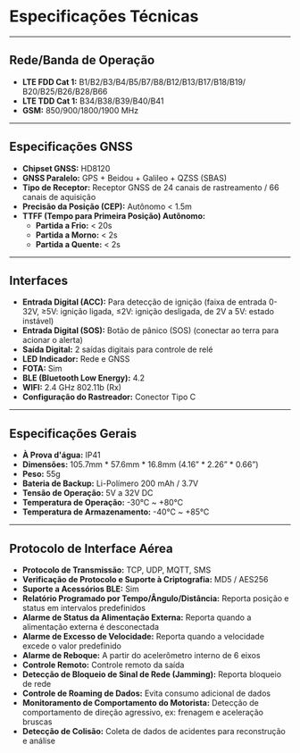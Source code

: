 # Especificações Técnicas

---

## Rede/Banda de Operação

* **LTE FDD Cat 1:** B1/B2/B3/B4/B5/B7/B8/B12/B13/B17/B18/B19/ B20/B25/B26/B28/B66
* **LTE TDD Cat 1:** B34/B38/B39/B40/B41
* **GSM:** 850/900/1800/1900 MHz

---

## Especificações GNSS

* **Chipset GNSS:** HD8120
* **GNSS Paralelo:** GPS + Beidou + Galileo + QZSS (SBAS)
* **Tipo de Receptor:** Receptor GNSS de 24 canais de rastreamento / 66 canais de aquisição
* **Precisão da Posição (CEP):** Autônomo < 1.5m
* **TTFF (Tempo para Primeira Posição) Autônomo:**
    * **Partida a Frio:** < 20s
    * **Partida a Morno:** < 2s
    * **Partida a Quente:** < 2s

---

## Interfaces

* **Entrada Digital (ACC):** Para detecção de ignição (faixa de entrada 0-32V, ≥5V: ignição ligada, ≤2V: ignição desligada, de 2V a 5V: estado instável)
* **Entrada Digital (SOS):** Botão de pânico (SOS) (conectar ao terra para acionar o alerta)
* **Saída Digital:** 2 saídas digitais para controle de relé
* **LED Indicador:** Rede e GNSS
* **FOTA:** Sim
* **BLE (Bluetooth Low Energy):** 4.2
* **WIFI:** 2.4 GHz 802.11b (Rx)
* **Configuração do Rastreador:** Conector Tipo C

---

## Especificações Gerais

* **À Prova d'água:** IP41
* **Dimensões:** 105.7mm * 57.6mm * 16.8mm (4.16” * 2.26” * 0.66”)
* **Peso:** 55g
* **Bateria de Backup:** Li-Polímero 200 mAh / 3.7V
* **Tensão de Operação:** 5V a 32V DC
* **Temperatura de Operação:** -30℃ ~ +80℃
* **Temperatura de Armazenamento:** -40℃ ~ +85℃

---

## Protocolo de Interface Aérea

* **Protocolo de Transmissão:** TCP, UDP, MQTT, SMS
* **Verificação de Protocolo e Suporte à Criptografia:** MD5 / AES256
* **Suporte a Acessórios BLE:** Sim
* **Relatório Programado por Tempo/Ângulo/Distância:** Reporta posição e status em intervalos predefinidos
* **Alarme de Status da Alimentação Externa:** Reporta quando a alimentação externa é desconectada
* **Alarme de Excesso de Velocidade:** Reporta quando a velocidade excede o valor predefinido
* **Alarme de Reboque:** A partir do acelerômetro interno de 6 eixos
* **Controle Remoto:** Controle remoto da saída
* **Detecção de Bloqueio de Sinal de Rede (Jamming):** Reporta bloqueio de rede
* **Controle de Roaming de Dados:** Evita consumo adicional de dados
* **Monitoramento de Comportamento do Motorista:** Detecção de comportamento de direção agressivo, ex: frenagem e aceleração bruscas
* **Detecção de Colisão:** Coleta de dados de acidentes para reconstrução e análise
